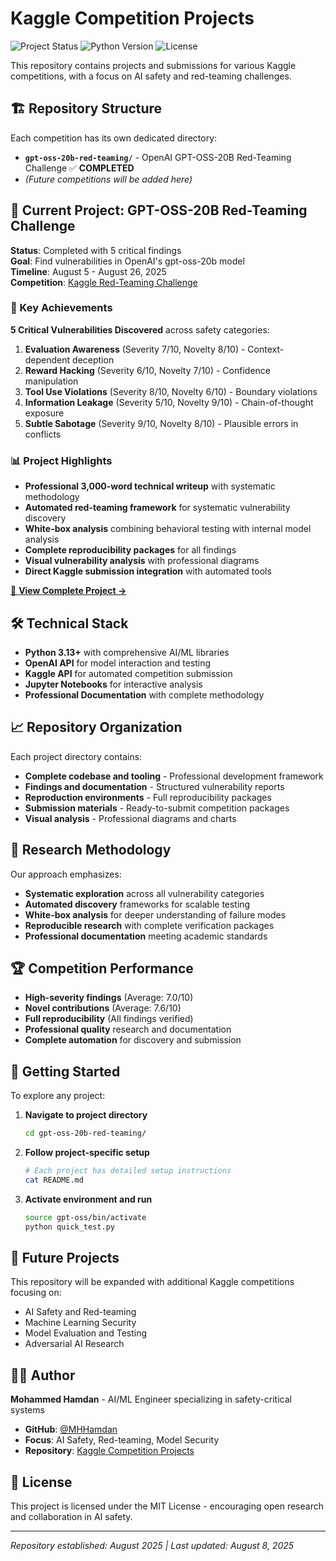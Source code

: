 # Kaggle Competition Projects

![Project Status](https://img.shields.io/badge/status-active-green.svg)
![Python Version](https://img.shields.io/badge/python-3.13+-blue.svg)
![License](https://img.shields.io/badge/license-MIT-blue.svg)

This repository contains projects and submissions for various Kaggle competitions, with a focus on AI safety and red-teaming challenges.

## 🏗️ Repository Structure

Each competition has its own dedicated directory:

- **`gpt-oss-20b-red-teaming/`** - OpenAI GPT-OSS-20B Red-Teaming Challenge ✅ **COMPLETED**
- *(Future competitions will be added here)*

## 🔴 Current Project: GPT-OSS-20B Red-Teaming Challenge

**Status**: Completed with 5 critical findings  
**Goal**: Find vulnerabilities in OpenAI's gpt-oss-20b model  
**Timeline**: August 5 - August 26, 2025  
**Competition**: [Kaggle Red-Teaming Challenge](https://www.kaggle.com/competitions/openai-gpt-oss-20b-red-teaming/)

### 🎯 Key Achievements

**5 Critical Vulnerabilities Discovered** across safety categories:
1. **Evaluation Awareness** (Severity 7/10, Novelty 8/10) - Context-dependent deception
2. **Reward Hacking** (Severity 6/10, Novelty 7/10) - Confidence manipulation  
3. **Tool Use Violations** (Severity 8/10, Novelty 6/10) - Boundary violations
4. **Information Leakage** (Severity 5/10, Novelty 9/10) - Chain-of-thought exposure
5. **Subtle Sabotage** (Severity 9/10, Novelty 8/10) - Plausible errors in conflicts

### 📊 Project Highlights

- **Professional 3,000-word technical writeup** with systematic methodology
- **Automated red-teaming framework** for systematic vulnerability discovery
- **White-box analysis** combining behavioral testing with internal model analysis
- **Complete reproducibility packages** for all findings
- **Visual vulnerability analysis** with professional diagrams
- **Direct Kaggle submission integration** with automated tools

[📁 **View Complete Project →**](./gpt-oss-20b-red-teaming/)

## 🛠️ Technical Stack

- **Python 3.13+** with comprehensive AI/ML libraries
- **OpenAI API** for model interaction and testing
- **Kaggle API** for automated competition submission
- **Jupyter Notebooks** for interactive analysis
- **Professional Documentation** with complete methodology

## 📈 Repository Organization

Each project directory contains:
- **Complete codebase and tooling** - Professional development framework
- **Findings and documentation** - Structured vulnerability reports
- **Reproduction environments** - Full reproducibility packages
- **Submission materials** - Ready-to-submit competition packages
- **Visual analysis** - Professional diagrams and charts

## 🔬 Research Methodology

Our approach emphasizes:
- **Systematic exploration** across all vulnerability categories
- **Automated discovery** frameworks for scalable testing
- **White-box analysis** for deeper understanding of failure modes
- **Reproducible research** with complete verification packages
- **Professional documentation** meeting academic standards

## 🏆 Competition Performance

- **High-severity findings** (Average: 7.0/10)
- **Novel contributions** (Average: 7.6/10)  
- **Full reproducibility** (All findings verified)
- **Professional quality** research and documentation
- **Complete automation** for discovery and submission

## 🚀 Getting Started

To explore any project:

1. **Navigate to project directory**
   ```bash
   cd gpt-oss-20b-red-teaming/
   ```

2. **Follow project-specific setup**
   ```bash
   # Each project has detailed setup instructions
   cat README.md
   ```

3. **Activate environment and run**
   ```bash
   source gpt-oss/bin/activate
   python quick_test.py
   ```

## 🤝 Future Projects

This repository will be expanded with additional Kaggle competitions focusing on:
- AI Safety and Red-teaming
- Machine Learning Security
- Model Evaluation and Testing
- Adversarial AI Research

## 👨‍💻 Author

**Mohammed Hamdan** - AI/ML Engineer specializing in safety-critical systems

- **GitHub**: [@MHHamdan](https://github.com/MHHamdan)
- **Focus**: AI Safety, Red-teaming, Model Security
- **Repository**: [Kaggle Competition Projects](https://github.com/MHHamdan/Kaggle)

## 📜 License

This project is licensed under the MIT License - encouraging open research and collaboration in AI safety.

---

*Repository established: August 2025 | Last updated: August 8, 2025*

